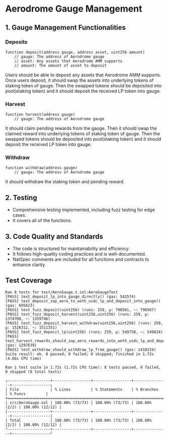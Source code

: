 # Aerodrome Gauge Management

## 1. Gauge Management Functionalities

### Deposits

```solidity
function deposit(address gauge, address asset, uint256 amount)
    // gauge: The address of Aerodrome gauge
    // asset: Any assets that Aerodrome AMM supports
    // amount: The amount of asset to deposit
```

Users should be able to deposit any assets that Aerodrome AMM supports.
Once users deposit, it should swap the assets into underlying tokens of staking token of gauge.
Then the swapped tokens should be deposited into pool(staking token) and it should deposit the received LP token into gauge.

### Harvest

```solidity
function harvest(address gauge)
    // gauge: The address of Aerodrome gauge
```

It should claim pending rewards from the gauge.
Then it should swap the claimed reward into underlying tokens of staking token of gauge.
Then the swapped tokens should be deposited into pool(staking token) and it should deposit the received LP token into gauge.

### Withdraw

```solidity
function withdraw(address gauge)
    // gauge: The address of Aerodrome gauge
```

It should withdraw the staking token and pending reward.

## 2. Testing

- Comprehensive testing implemented, including fuzz testing for edge cases.
- It covers all of the functions.

## 3. Code Quality and Standards

- The code is structured for maintainability and efficiency.
- It follows high-quality coding practices and is well-documented.
- NatSpec comments are included for all functions and contracts to enhance clarity.

## Test Coverage

```
Ran 8 tests for test/AeroGauge.t.sol:AeroGaugeTest
[PASS] test_deposit_lp_into_gauge_directly() (gas: 542574)
[PASS] test_deposit_zap_aero_to_weth_usdc_lp_and_deposit_into_gauge() (gas: 695623)
[PASS] test_fuzz_deposit(uint256) (runs: 259, μ: 798501, ~: 798567)
[PASS] test_fuzz_deposit_harvest(uint256,uint256) (runs: 259, μ: 1374708, ~: 1359746)
[PASS] test_fuzz_deposit_harvest_withdraw(uint256,uint256) (runs: 259, μ: 1526312, ~: 1511351)
[PASS] test_fuzz_deposit_lp(uint256) (runs: 259, μ: 549758, ~: 549824)
[PASS] test_harvest_rewards_should_zap_aero_rewards_into_weth_usdc_lp_and_deposit_into_gauge() (gas: 1297639)
[PASS] test_withdraw_should_withdraw_lp_from_gauge() (gas: 1410224)
Suite result: ok. 8 passed; 0 failed; 0 skipped; finished in 1.72s (4.66s CPU time)

Ran 1 test suite in 1.72s (1.72s CPU time): 8 tests passed, 0 failed, 0 skipped (8 total tests)

╭-------------------+-----------------+-----------------+---------------+-----------------╮
| File              | % Lines         | % Statements    | % Branches    | % Funcs         |
+=========================================================================================+
| src/AeroGauge.sol | 100.00% (73/73) | 100.00% (73/73) | 100.00% (2/2) | 100.00% (12/12) |
|-------------------+-----------------+-----------------+---------------+-----------------|
| Total             | 100.00% (73/73) | 100.00% (73/73) | 100.00% (2/2) | 100.00% (12/12) |
╰-------------------+-----------------+-----------------+---------------+-----------------╯
```
